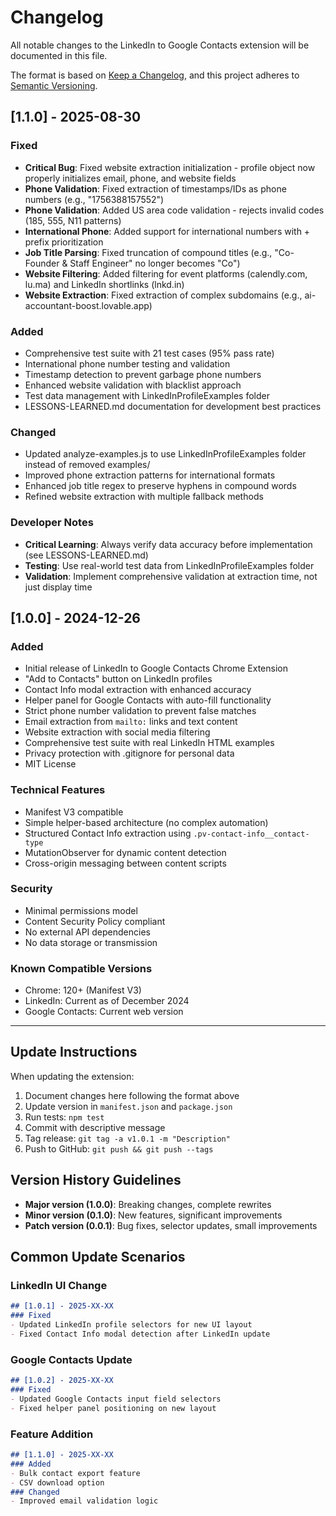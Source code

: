 # Changelog

All notable changes to the LinkedIn to Google Contacts extension will be documented in this file.

The format is based on [Keep a Changelog](https://keepachangelog.com/en/1.0.0/),
and this project adheres to [Semantic Versioning](https://semver.org/spec/v2.0.0.html).

## [1.1.0] - 2025-08-30

### Fixed
- **Critical Bug**: Fixed website extraction initialization - profile object now properly initializes email, phone, and website fields
- **Phone Validation**: Fixed extraction of timestamps/IDs as phone numbers (e.g., "1756388157552")
- **Phone Validation**: Added US area code validation - rejects invalid codes (185, 555, N11 patterns)
- **International Phone**: Added support for international numbers with + prefix prioritization
- **Job Title Parsing**: Fixed truncation of compound titles (e.g., "Co-Founder & Staff Engineer" no longer becomes "Co")
- **Website Filtering**: Added filtering for event platforms (calendly.com, lu.ma) and LinkedIn shortlinks (lnkd.in)
- **Website Extraction**: Fixed extraction of complex subdomains (e.g., ai-accountant-boost.lovable.app)

### Added
- Comprehensive test suite with 21 test cases (95% pass rate)
- International phone number testing and validation
- Timestamp detection to prevent garbage phone numbers
- Enhanced website validation with blacklist approach
- Test data management with LinkedInProfileExamples folder
- LESSONS-LEARNED.md documentation for development best practices

### Changed
- Updated analyze-examples.js to use LinkedInProfileExamples folder instead of removed examples/
- Improved phone extraction patterns for international formats
- Enhanced job title regex to preserve hyphens in compound words
- Refined website extraction with multiple fallback methods

### Developer Notes
- **Critical Learning**: Always verify data accuracy before implementation (see LESSONS-LEARNED.md)
- **Testing**: Use real-world test data from LinkedInProfileExamples folder
- **Validation**: Implement comprehensive validation at extraction time, not just display time

## [1.0.0] - 2024-12-26

### Added
- Initial release of LinkedIn to Google Contacts Chrome Extension
- "Add to Contacts" button on LinkedIn profiles
- Contact Info modal extraction with enhanced accuracy
- Helper panel for Google Contacts with auto-fill functionality
- Strict phone number validation to prevent false matches
- Email extraction from `mailto:` links and text content
- Website extraction with social media filtering
- Comprehensive test suite with real LinkedIn HTML examples
- Privacy protection with .gitignore for personal data
- MIT License

### Technical Features
- Manifest V3 compatible
- Simple helper-based architecture (no complex automation)
- Structured Contact Info extraction using `.pv-contact-info__contact-type`
- MutationObserver for dynamic content detection
- Cross-origin messaging between content scripts

### Security
- Minimal permissions model
- Content Security Policy compliant
- No external API dependencies
- No data storage or transmission

### Known Compatible Versions
- Chrome: 120+ (Manifest V3)
- LinkedIn: Current as of December 2024
- Google Contacts: Current web version

---

## Update Instructions

When updating the extension:

1. Document changes here following the format above
2. Update version in `manifest.json` and `package.json`
3. Run tests: `npm test`
4. Commit with descriptive message
5. Tag release: `git tag -a v1.0.1 -m "Description"`
6. Push to GitHub: `git push && git push --tags`

## Version History Guidelines

- **Major version (1.0.0)**: Breaking changes, complete rewrites
- **Minor version (0.1.0)**: New features, significant improvements  
- **Patch version (0.0.1)**: Bug fixes, selector updates, small improvements

## Common Update Scenarios

### LinkedIn UI Change
```markdown
## [1.0.1] - 2025-XX-XX
### Fixed
- Updated LinkedIn profile selectors for new UI layout
- Fixed Contact Info modal detection after LinkedIn update
```

### Google Contacts Update
```markdown
## [1.0.2] - 2025-XX-XX  
### Fixed
- Updated Google Contacts input field selectors
- Fixed helper panel positioning on new layout
```

### Feature Addition
```markdown
## [1.1.0] - 2025-XX-XX
### Added
- Bulk contact export feature
- CSV download option
### Changed
- Improved email validation logic
```